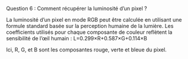 Question 6 : Comment récupérer la luminosité d’un pixel ?

La luminosité d’un pixel en mode RGB peut être calculée en utilisant une formule standard basée sur la perception humaine de la lumière. Les coefficients utilisés pour chaque composante de couleur reflètent la sensibilité de l’œil humain :
L=0.299×R+0.587×G+0.114×B

Ici, R, G, et B sont les composantes rouge, verte et bleue du pixel.
